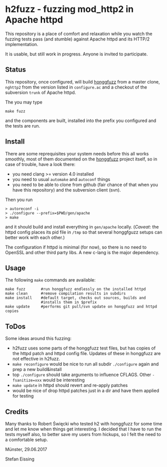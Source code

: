 # h2fuzz - fuzzing mod_http2 in Apache httpd

This repository is a place of comfort and relaxation while you watch the fuzzing tests
pass (and stumble) against Apache httpd and its HTTP/2 implementation.

It is usable, but still work in progress. Anyone is invited to participate.

## Status

This repository, once configured, will build [honggfuzz](https://github.com/google/honggfuzz) from a master clone, `nghttp2` from the version listed in `configure.ac` and a checkout of the subversion `trunk` of Apache httpd.

The you may type 

```
make fuzz
```
and the components are built, installed into the prefix you configured and the tests are run.

## Install

There are some reprequisites your system needs before this all works smoothly, most of them documented on the [honggfuzz](https://github.com/google/honggfuzz) project itself, so in case of trouble, have a look there:
 * you need clang >= version 4.0 installed
 * you need to usual `automake` and `autoconf` things
 * you need to be able to clone from github (fair chance of that when you have this repository) and the subversion client (svn).

Then you run

```
> autoreconf -i
> ./configure --prefix=$PWD/gen/apache
> make
```
and it should build and install everything in `gen/apache` locally. (*Caveat*: the httpd config places its pid file in `/tmp` so that several honggfguzz setups can better work with each other.)

The configuration if httpd is minimal (for now), so there is no need to OpenSSL and other third party libs. A new c-lang is the major dependency.

## Usage

The following `make` commands are available:

```
make fuzz       #run honggfuzz endlessly on the installed httpd
make clean      #remove compilation results in subdirs
make install    #default target, checks out sources, builds and 
                #installs them in $prefix
make update     #performs git pull/svn update on honggfuzz and httpd copies
```

## ToDos

Some ideas around this fuzzing:

* h2fuzz uses some parts of the honggfuzz test files, but has copies of the httpd patch and httpd config file. Updates of these in honggfuzz are not effective in h2fuzz.
* `make reconfigure` would be nice to run all subdir `./configure` again and prep a new build&install
* top `./configure` should take arguments to influence CFLAGS. Other `-fsanitize=xxx` would be interesting
* `make update` in httpd should revert and re-apply patches
* would be nice of drop httpd patches just in a dir and have them applied for testing

## Credits

Many thanks to Robert Święcki who tested h2 with honggfuzz for some time and let me know when things get interesting. I decided that I have to run the tests myself also, to better save my users from hickups, so I felt the need to a comfortable setup.

Münster, 29.06.2017

Stefan Eissing
